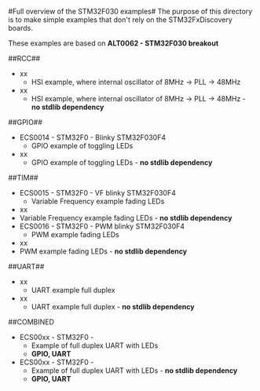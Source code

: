 #Full overview of the STM32F030 examples#
The purpose of this directory is to make simple examples that don't rely on the STM32FxDiscovery boards.

These examples are based on __ALT0062 - STM32F030 breakout__

##RCC##
* xx
  * HSI example, where internal oscillator of 8MHz -> PLL -> 48MHz
* xx
  * HSI example, where internal oscillator of 8MHz -> PLL -> 48MHz - __no stdlib dependency__

##GPIO##
* ECS0014 - STM32F0 - Blinky STM32F030F4
  * GPIO example of toggling LEDs
* xx
  * GPIO example of toggling LEDs - __no stdlib dependency__

##TIM##
* ECS0015 - STM32F0 - VF blinky STM32F030F4
  * Variable Frequency example fading LEDs 
*  xx
  * Variable Frequency example fading LEDs - __no stdlib dependency__
* ECS0016 - STM32F0 - PWM blinky STM32F030F4
  * PWM example fading LEDs 
*  xx
  * PWM example fading LEDs - __no stdlib dependency__

##UART##
* xx
  * UART example full duplex
* xx
  * UART example full duplex - __no stdlib dependency__

##COMBINED
* ECS00xx - STM32F0 - 
  * Example of full duplex UART with LEDs 
  * __GPIO, UART__
* ECS00xx - STM32F0 - 
  * Example of full duplex UART with LEDs - __no stdlib dependency__
  * __GPIO, UART__
